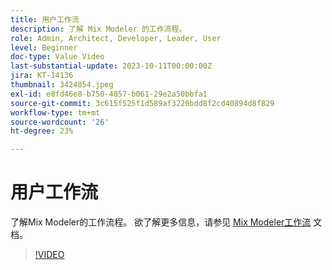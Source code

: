 ```yaml
---
title: 用户工作流
description: 了解 Mix Modeler 的工作流程。
role: Admin, Architect, Developer, Leader, User
level: Beginner
doc-type: Value Video
last-substantial-update: 2023-10-11T00:00:00Z
jira: KT-14136
thumbnail: 3424854.jpeg
exl-id: e8fd46e8-b750-4057-b061-29e2a50bbfa1
source-git-commit: 3c615f525f1d589af3220bdd8f2cd40894d8f829
workflow-type: tm+mt
source-wordcount: '26'
ht-degree: 23%

---
```


# 用户工作流

了解Mix Modeler的工作流程。 欲了解更多信息，请参见 [Mix Modeler工作流](https://experienceleague.adobe.com/docs/mix-modeler/using/get-started/workflow.html) 文档。

>[!VIDEO](https://video.tv.adobe.com/v/3424854?learn=on)
